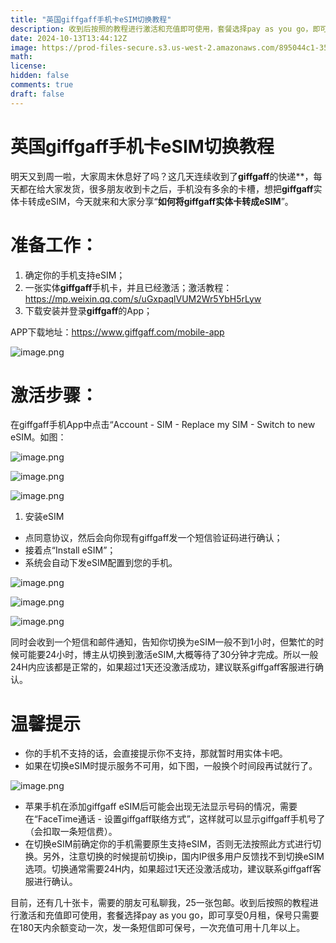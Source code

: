 ```yaml
---
title: "英国giffgaff手机卡eSIM切换教程"
description: 收到后按照的教程进行激活和充值即可使用，套餐选择pay as you go，即可享受0月租，保号只需要在180天内余额变动一次，发一条短信即可保号，一次充值可用十几年以上。
date: 2024-10-13T13:44:12Z
image: https://prod-files-secure.s3.us-west-2.amazonaws.com/895044c1-354e-49fb-b52f-6b8c06c8981b/a4492a27-1b10-402c-a5dd-60e3054d1980/image.png
math: 
license: 
hidden: false
comments: true
draft: false
---
```



# **英国giffgaff手机卡eSIM切换教程**

明天又到周一啦，大家周末休息好了吗？这几天连续收到了**giffgaff**的快递**，每天都在给大家发货，很多朋友收到卡之后，手机没有多余的卡槽，想把**giffgaff**实体卡转成eSIM，今天就来和大家分享“**如何将giffgaff实体卡转成eSIM**”。

# 准备工作：

1. 确定你的手机支持eSIM；
2. 一张实体**giffgaff**手机卡，并且已经激活；激活教程：https://mp.weixin.qq.com/s/uGxpaqlVUM2Wr5YbH5rLyw
3. 下载安装并登录**giffgaff**的App；

APP下载地址：https://www.giffgaff.com/mobile-app

![image.png](https://prod-files-secure.s3.us-west-2.amazonaws.com/895044c1-354e-49fb-b52f-6b8c06c8981b/a4492a27-1b10-402c-a5dd-60e3054d1980/image.png)

# 激活步骤：

在giffgaff手机App中点击“Account - SIM - Replace my SIM - Switch to new eSIM。如图：

![image.png](https://prod-files-secure.s3.us-west-2.amazonaws.com/895044c1-354e-49fb-b52f-6b8c06c8981b/e7e227a1-457c-475e-862f-9e4516db5012/image.png)

![image.png](https://prod-files-secure.s3.us-west-2.amazonaws.com/895044c1-354e-49fb-b52f-6b8c06c8981b/b14f169b-cf4f-4560-9889-65aea269c648/image.png)

![image.png](https://prod-files-secure.s3.us-west-2.amazonaws.com/895044c1-354e-49fb-b52f-6b8c06c8981b/bd26f165-bf99-4762-b02e-0f82801da824/image.png)

1. 安装eSIM
- 点同意协议，然后会向你现有giffgaff发一个短信验证码进行确认；
- 接着点“Install eSIM”；
- 系统会自动下发eSIM配置到您的手机。

![image.png](https://prod-files-secure.s3.us-west-2.amazonaws.com/895044c1-354e-49fb-b52f-6b8c06c8981b/9770d696-ce79-4735-b25f-17bc4bea8c6b/image.png)

![image.png](https://prod-files-secure.s3.us-west-2.amazonaws.com/895044c1-354e-49fb-b52f-6b8c06c8981b/55c40dd4-f0c5-44cd-80dc-08390701d20f/image.png)

![image.png](https://prod-files-secure.s3.us-west-2.amazonaws.com/895044c1-354e-49fb-b52f-6b8c06c8981b/5ceef1c0-c54d-4b09-88d6-342bea0587d9/image.png)

同时会收到一个短信和邮件通知，告知你切换为eSIM一般不到1小时，但繁忙的时候可能要24小时，博主从切换到激活eSIM,大概等待了30分钟才完成。所以一般24H内应该都是正常的，如果超过1天还没激活成功，建议联系giffgaff客服进行确认。

# 温馨提示

- 你的手机不支持的话，会直接提示你不支持，那就暂时用实体卡吧。
- 如果在切换eSIM时提示服务不可用，如下图，一般换个时间段再试就行了。

![image.png](https://prod-files-secure.s3.us-west-2.amazonaws.com/895044c1-354e-49fb-b52f-6b8c06c8981b/a86ba54e-78dd-4aca-bd26-e33b22902d85/image.png)

- 苹果手机在添加giffgaff eSIM后可能会出现无法显示号码的情况，需要在“FaceTime通话 - 设置giffgaff联络方式”，这样就可以显示giffgaff手机号了（会扣取一条短信费）。
- 在切换eSIM前确定你的手机需要原生支持eSIM，否则无法按照此方式进行切换。另外，注意切换的时候提前切换ip，国内IP很多用户反馈找不到切换eSIM选项。切换通常需要24H内，如果超过1天还没激活成功，建议联系giffgaff客服进行确认。

目前，还有几十张卡，需要的朋友可私聊我，25一张包邮。收到后按照的教程进行激活和充值即可使用，套餐选择pay as you go，即可享受0月租，保号只需要在180天内余额变动一次，发一条短信即可保号，一次充值可用十几年以上。